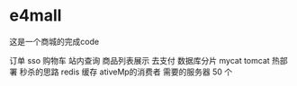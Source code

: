 # e4mall
这是一个商城的完成code 

订单
sso
购物车
站内查询
商品列表展示
去支付
数据库分片  mycat 
tomcat 热部署
秒杀的思路
redis 缓存
ativeMp的消费者
需要的服务器 50 个 
